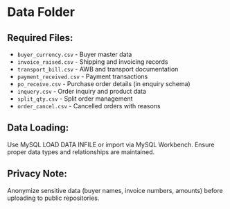 # Data Folder

## Required Files:
- `buyer_currency.csv` - Buyer master data
- `invoice_raised.csv` - Shipping and invoicing records  
- `transport_bill.csv` - AWB and transport documentation
- `payment_received.csv` - Payment transactions
- `po_receive.csv` - Purchase order details (in enquiry schema)
- `inquery.csv` - Order inquiry and product data
- `split_qty.csv` - Split order management
- `order_cancel.csv` - Cancelled orders with reasons

## Data Loading:
Use MySQL LOAD DATA INFILE or import via MySQL Workbench.
Ensure proper data types and relationships are maintained.

## Privacy Note:
Anonymize sensitive data (buyer names, invoice numbers, amounts) before uploading to public repositories.
